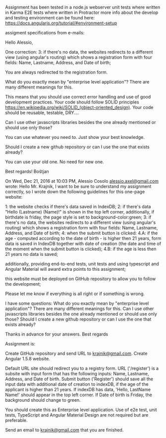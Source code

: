 Assignment has been tested in a node.js webserver
unit tests where written in Karma
E2E tests where written in Protractor
more info about the develop and testing environment can be found here:
https://docs.angularjs.org/tutorial/#environment-setup



assigment specifications from e-mails:


Hello Alessio,

One correction:
3: if there's no data, the websites redirects to a different view (using angular's routing) which shows a registration form with four fields: Name, Lastname, Address, and Date of birth;

You are always redirected to the registration form.

What do you exactly mean by "enterprise level application"? There are many different meanings for this.

This means that you should use correct error handling and use of good development practices. Your code should follow SOLID principles https://en.wikipedia.org/wiki/SOLID_(object-oriented_design). Your code should be reusable, testable, DRY....

Can I use other javascripts libraries besides the one already mentioned or should use only those?

You can use whatever you need to. Just show your best knowledge.  

Should I create a new github repository or can I use the one that exists already?

You can use your old one. No need for new one. 

Best regards!
Boštjan

On Wed, Dec 21, 2016 at 10:03 PM, Alessio Cosolo <alessio.axel@gmail.com> wrote:
Hello Mr. Krajnik,
I want to be sure to understand my assignment correctly, so I wrote down the following guidelines for this one-page website:

1: the website checks if there's data saved in IndexDB;
2: if there's data "Hello (Lastname) (Name)!" is shown in the top left corner, additionally, if birthdate is friday, the page style is set to background-color:green;
3: if there's no data, the websites redirects to a different view (using angular's routing) which shows a registration form with four fields: Name, Lastname, Address, and Date of birth;
4: when the submit button is clicked:
4.A: if the age - computed according to the date of birth - is higher then 21 years, form data is saved in IndexDB together with date of creation (the date and time of the moment when the submit button is clicked);
4.B: if the age is less then 21 years no data is saved;

additionally, providing end-to-end tests, unit tests and using typescript and Angular Material will award extra points to this assignment;

this website must be deployed on GitHub repository to allow you to follow the development;

Please let me know if everything is all right or if something is wrong.

I have some questions:
What do you exactly mean by "enterprise level application"? There are many different meanings for this.
Can I use other javascripts libraries besides the one already mentioned or should use only those?
Should I create a new github repository or can I use the one that exists already?

Thanks in advance for your answers.
Best regards






Assignment is:
 
Create GitHub repository and send URL to krajnik@gmail.com.
Create Angular 1.5.8 website.

Default URL site should redirect you to a registry form.
URL ('/register') is a subsite with input form that has the following inputs:
Name, Lastname, Address, and Date of birth.
Submit button ('Register') should save all the input data with additional date of creation
to indexDB, if the age of the applicant is higher than 21 years.
If indexDB has data, 'Hello, LastName Name!' should appear in the top left corner.
If Date of birth is Friday, the background should change to green.
 
You should create this as Enterprise level application. Use of e2e test, unit tests, TypeScript and Angular Material Design are not required but are preferable.
 
Send an email to krajnik@gmail.com that you are finished. 
